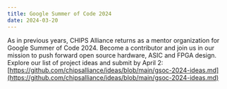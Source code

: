 ```yaml
---
title: Google Summer of Code 2024
date: 2024-03-20
---
```


As in previous years, CHIPS Alliance returns as a mentor organization for Google Summer of Code 2024. 
Become a contributor and join us in our mission to push forward open source hardware, ASIC and FPGA design. 
Explore our list of project ideas and submit by April 2: 
[https://github.com/chipsalliance/ideas/blob/main/gsoc-2024-ideas.md](https://github.com/chipsalliance/ideas/blob/main/gsoc-2024-ideas.md)



